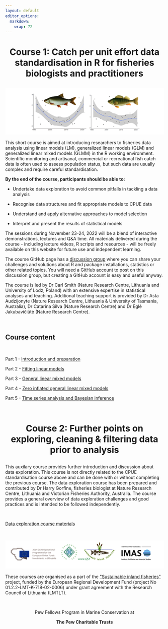 ```yaml
---
layout: default
editor_options: 
  markdown: 
    wrap: 72
---
```


<h1 style="text-align:center;">

Course 1: Catch per unit effort data standardisation in R for fisheries
biologists and practitioners

</h1>

![course_image](./images/course_image.png)

This short course is aimed at introducing researchers to fisheries data
analysis using linear models (LM), generalized linear models (GLM) and
generalized linear mixed models (GLMM) in the R working environment.
Scientific monitoring and artisanal, commercial or recreational fish
catch data is often used to assess population status, but such data are
usually complex and require careful standardisation.

**By the end of the course, participants should be able to:**

-   Undertake data exploration to avoid common pitfalls in tackling a
    data analysis

-   Recognise data structures and fit appropriate models to CPUE data

-   Understand and apply alternative approaches to model selection

-   Interpret and present the results of statistical models

The sessions during November 23-24, 2022 will be a blend of interactive
demonstrations, lectures and Q&A time. All materials delivered during
the course - including lecture videos, R scripts and resources - will be
freely available on this website for future use and independent
learning.

The course GitHub page has a [discussion
group](https://github.com/fishsizeproject/CPUEcourse/discussions) where
you can share your challenges and solutions about R and package
installations, statistics or other related topics. You will need a
GitHub account to post on this discussion group, but creating a GitHub
account is easy and useful anyway.

The course is led by Dr Carl Smith (Nature Research Centre, Lithuania
and University of Lodz, Poland) with an extensive expertise in
statistical analyses and teaching. Additional teaching support is
provided by Dr Asta Audzijonyte (Nature Research Centre, Lithuania &
University of Tasmania, Australia), Dr Catarina Silva (Nature Research
Centre) and Dr Eglė Jakubavičiūtė (Nature Research Centre).

<br/>

## Course content

<br/>

Part 1 - [Introduction and preparation](1-introduction.md)

Part 2 - [Fitting linear models](2-trout.md)

Part 3 - [General linear mixed models](3-bitterling.md)

Part 4 - [Zero inflated general linear mixed models](4-hilsha.md)

Part 5 - [Time series analysis and Bayesian inference](5-zander.md)


<br/>

<h1 style="text-align:center;">

Course 2: Further points on exploring, cleaning & filtering data prior
to analysis

</h1>

This auxilary course provides further introduction and discussion about
data exploration. This course is not directly related to the CPUE
standardisation course above and can be done with or without completing
the previous course. The data exploration course has been prepared and
contributed by Dr Harry Gorfine, fisheries biologist at Nature Research
Centre, Lithuania and Victorian Fisheries Authority, Australia. The
course provides a general overview of data exploration challenges and
good practices and is intended to be followed independently.

<br/>

[Data exploration course materials](data_exploration.md)

<br/>

![logos](./images/logos_all.png)

These courses are organised as a part of the ["Sustainable inland
fisheries"](https://en.sif.lt/home%20--%20EN/) project, funded by the
European Regional Development Fund (project No 01.2.2-LMT-K-718-02-0006)
under grant agreement with the Research Council of Lithuania (LMTLT).

<br/>

<center>

Pew Fellows Program in Marine Conservation at

<b> The Pew Charitable Trusts </b>

</center>

